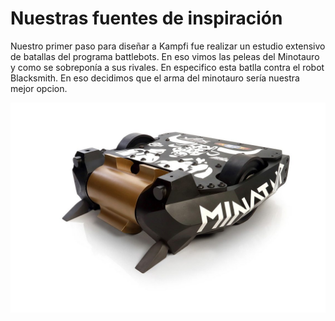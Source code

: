 Nuestras fuentes de inspiración
==============================

Nuestro primer paso para diseñar a Kampfi fue realizar un estudio extensivo de batallas del programa battlebots. En eso vimos las peleas del Minotauro y como se sobreponía a sus rivales.
En especifico esta batlla contra el robot Blacksmith. En eso decidimos que el arma del minotauro sería nuestra mejor opcion.

![Minotauro](/multimedia/Minotaur-Bot.jpg)





